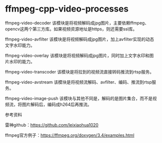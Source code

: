 # ffmpeg-cpp-video-processes

ffmpeg-video-decoder  该模块是将视频解码成jpg图片，主要依赖ffmpeg、opencv这两个第三方库。如果视频资源地址是https，则还需要ssl库。

ffmpeg-video-avfilter 该模块是将视频解码成jpg图片，加上avfilter实现的动态文字水印能力。

ffmpeg-video-overlay  该模块是将视频解码成jpg图片，同时加上文字水印和图片水印的能力。

ffmpeg-video-transcoder 该模块是将拉到的视频流直接转码推流到rtsp服务。

ffmpeg-video-avstream 该模块是将视频流解码、avfilter、编码、推流到rtsp服务。

ffmpeg-video-image-push 该模块与其他不同是，解码的是图片集合，而不是视频流，将图片解码后，编码成h264后再推流。


参考资料

雷神github：https://github.com/leixiaohua1020

ffmpeg官方例子：https://ffmpeg.org/doxygen/3.4/examples.html
